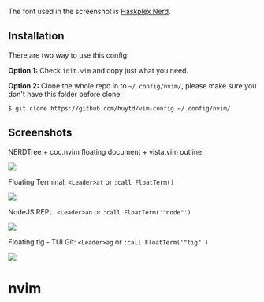 The font used in the screenshot is [Haskplex Nerd](https://github.com/huytd/haskplex-font).

## Installation

There are two way to use this config:

**Option 1:** Check `init.vim` and copy just what you need.

**Option 2:** Clone the whole repo in to `~/.config/nvim/`, please make sure you don't have this folder before clone:

```
$ git clone https://github.com/huytd/vim-config ~/.config/nvim/
```

## Screenshots

NERDTree + coc.nvim floating document + vista.vim outline:

![](https://i.imgur.com/NItTlei.png)

Floating Terminal: `<Leader>at` or `:call FloatTerm()`

![](https://i.imgur.com/tbANa2W.png)

NodeJS REPL: `<Leader>an` or `:call FloatTerm('"node"')`

![](https://i.imgur.com/SQYbYJA.png)

Floating tig - TUI Git: `<Leader>ag` or `:call FloatTerm('"tig"')`

![](https://i.imgur.com/zAjTPsK.png)
# nvim
